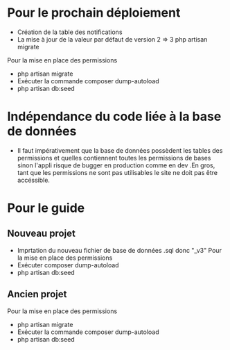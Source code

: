 # Pour le prochain déploiement
- Création de la table des notifications 
- La mise à jour de la valeur par défaut de version 2 => 3
php artisan migrate

Pour la mise en place des permissions
- php artisan migrate
- Exécuter la commande composer dump-autoload
- php artisan db:seed

# Indépendance du code liée à la base de données
- Il faut impérativement que la base de données possèdent les tables des permissions et quelles contiennent toutes les permissions de bases sinon l'appli risque de bugger en production comme en dev .En gros, tant que les permissions ne sont pas utilisables le site ne doit pas être accéssible.
# Pour le guide

## Nouveau projet
- Imprtation du nouveau fichier de base de données .sql donc "_v3"
Pour la mise en place des permissions
- Exécuter composer dump-autoload
- php artisan db:seed 

## Ancien projet
Pour la mise en place des permissions
- php artisan migrate
- Exécuter la commande composer dump-autoload
- php artisan db:seed 
